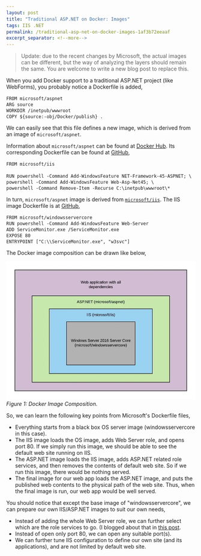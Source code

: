 ```yaml
---
layout: post
title: "Traditional ASP.NET on Docker: Images"
tags: IIS .NET
permalink: /traditional-asp-net-on-docker-images-1af3b72eeaaf
excerpt_separator: <!--more-->
---
```


> Update: due to the recent changes by Microsoft, the actual images can be different, but the way of analyzing the layers should remain the same. You are welcome to write a new blog post to replace this.

When you add Docker support to a traditional ASP.NET project (like WebForms), you probably notice a Dockerfile is added,
```docker
FROM microsoft/aspnet
ARG source
WORKDIR /inetpub/wwwroot
COPY ${source:-obj/Docker/publish} .
```
<!--more-->

We can easily see that this file defines a new image, which is derived from an image of `microsoft/aspnet`.

Information about `microsoft/aspnet` can be found at [Docker Hub](https://hub.docker.com/r/microsoft/aspnet/). Its corresponding Dockerfile can be found at [GitHub](https://github.com/Microsoft/aspnet-docker),

```docker
FROM microsoft/iis

RUN powershell -Command Add-WindowsFeature NET-Framework-45-ASPNET; \
powershell -Command Add-WindowsFeature Web-Asp-Net45; \
powershell -Command Remove-Item -Recurse C:\inetpub\wwwroot\*
```

In turn, `microsoft/aspnet` image is derived from [`microsoft/iis`](https://hub.docker.com/r/microsoft/iis/). The IIS image Dockerfile is at [GitHub](https://github.com/Microsoft/iis-docker),

```docker
FROM microsoft/windowsservercore
RUN powershell -Command Add-WindowsFeature Web-Server
ADD ServiceMonitor.exe /ServiceMonitor.exe
EXPOSE 80
ENTRYPOINT ["C:\\ServiceMonitor.exe", "w3svc"]
```

The Docker image composition can be drawn like below,

![img-description](/images/aspnet-docker-images.png)
_Figure 1: Docker Image Composition._

So, we can learn the following key points from Microsoft's Dockerfile files,

* Everything starts from a black box OS server image (windowsservercore in this case).
* The IIS image loads the OS image, adds Web Server role, and opens port 80. If we simply run this image, we should be able to see the default web site running on IIS.
* The ASP.NET image loads the IIS image, adds ASP.NET related role services, and then removes the contents of default web site. So if we run this image, there would be nothing served.
* The final image for our web app loads the ASP.NET image, and puts the published web contents to the physical path of the web site. Thus, when the final image is run, our web app would be well served.

You should notice that except the base image of "windowsservercore", we can prepare our own IIS/ASP.NET images to suit our own needs,

* Instead of adding the whole Web Server role, we can further select which are the role services to go. (I blogged about that in [this post](/install-iis-10-on-windows-via-powershell-96baf95efc2e).
* Instead of open only port 80, we can open any suitable port(s).
* We can further tune IIS configuration to define our own site (and its applications), and are not limited by default web site.
